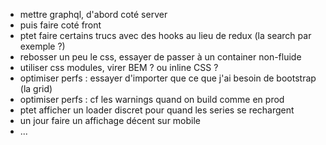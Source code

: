 - mettre graphql, d'abord coté server
- puis faire coté front
- ptet faire certains trucs avec des hooks au lieu de redux (la search par exemple ?)
- rebosser un peu le css, essayer de passer à un container non-fluide
- utiliser css modules, virer BEM ? ou inline CSS ?
- optimiser perfs : essayer d'importer que ce que j'ai besoin de bootstrap (la grid)
- optimiser perfs : cf les warnings quand on build comme en prod
- ptet afficher un loader discret pour quand les series se rechargent
- un jour faire un affichage décent sur mobile
- ...
